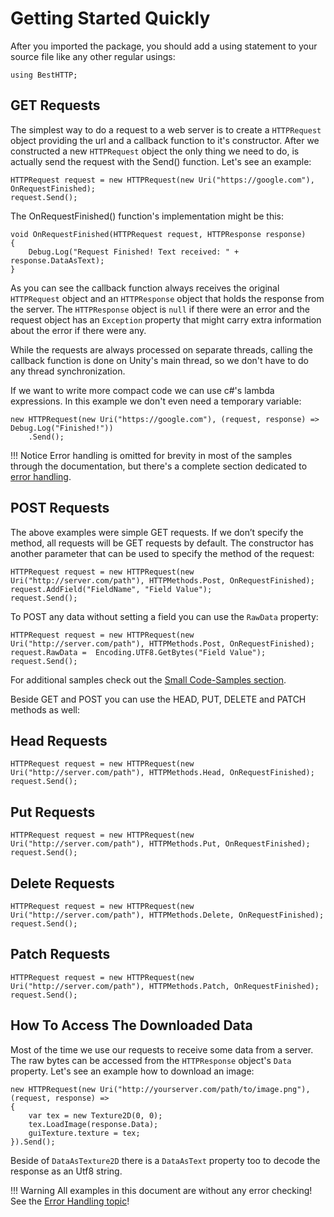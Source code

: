 # Getting Started Quickly

After you imported the package, you should add a using statement to your source file like any other regular usings:

```	
using BestHTTP;
```

## GET Requests
The simplest way to do a request to a web server is to create a `HTTPRequest` object providing the url and a callback function to it's constructor. After we constructed a new `HTTPRequest` object the only thing we need to do, is actually send the request with the Send() function. Let's see an example:

```language-csharp
HTTPRequest request = new HTTPRequest(new Uri("https://google.com"), OnRequestFinished);
request.Send();
```

The OnRequestFinished() function's implementation might be this:

```language-csharp
void OnRequestFinished(HTTPRequest request, HTTPResponse response)
{
	Debug.Log("Request Finished! Text received: " + response.DataAsText);
}
```

As you can see the callback function always receives the original `HTTPRequest` object and an `HTTPResponse` object that holds the response from the server. The `HTTPResponse` object is `null` if there were an error and the request object has an `Exception` property that might carry extra information about the error if there were any.

While the requests are always processed on separate threads, calling the callback function is done on Unity's main thread, so we don't have to do any thread synchronization.

If we want to write more compact code we can use c#'s lambda expressions. In this example we don't even need a temporary variable:

```language-csharp
new HTTPRequest(new Uri("https://google.com"), (request, response) => Debug.Log("Finished!"))
	.Send();
```

!!! Notice
	Error handling is omitted for brevity in most of the samples through the documentation, but there's a complete section dedicated to [error handling](AdvancedTopics/ErrorHandling.md).

## POST Requests
The above examples were simple GET requests. If we don’t specify the method, all requests will be GET requests by default. The constructor has another parameter that can be used to specify the method of the request:

```language-csharp
HTTPRequest request = new HTTPRequest(new Uri("http://server.com/path"), HTTPMethods.Post, OnRequestFinished);
request.AddField("FieldName", "Field Value");
request.Send();
```

To POST any data without setting a field you can use the `RawData` property:

```language-csharp
HTTPRequest request = new HTTPRequest(new Uri("http://server.com/path"), HTTPMethods.Post, OnRequestFinished);
request.RawData =  Encoding.UTF8.GetBytes("Field Value");
request.Send();
```

For additional samples check out the [Small Code-Samples section](AdvancedTopics/SmallCode-Samples.md).

Beside GET and POST you can use the HEAD, PUT, DELETE and PATCH methods as well:

## Head Requests

```language-csharp
HTTPRequest request = new HTTPRequest(new Uri("http://server.com/path"), HTTPMethods.Head, OnRequestFinished);
request.Send();
```

## Put Requests

```language-csharp
HTTPRequest request = new HTTPRequest(new Uri("http://server.com/path"), HTTPMethods.Put, OnRequestFinished);
request.Send();
```
## Delete Requests

```language-csharp
HTTPRequest request = new HTTPRequest(new Uri("http://server.com/path"), HTTPMethods.Delete, OnRequestFinished);
request.Send();
```

## Patch Requests

```language-csharp
HTTPRequest request = new HTTPRequest(new Uri("http://server.com/path"), HTTPMethods.Patch, OnRequestFinished);
request.Send();
```

## How To Access The Downloaded Data
Most of the time we use our requests to receive some data from a server. The raw bytes can be accessed from the `HTTPResponse` object's `Data` property. Let's see an example how to download an image:

```language-csharp
new HTTPRequest(new Uri("http://yourserver.com/path/to/image.png"), (request, response) =>
{
	var tex = new Texture2D(0, 0);
	tex.LoadImage(response.Data);
	guiTexture.texture = tex;
}).Send();
```

Beside of `DataAsTexture2D` there is a `DataAsText` property too to decode the response as an Utf8 string.

!!! Warning
	All examples in this document are without any error checking! See the [Error Handling topic](AdvancedTopics/ErrorHandling.md)!